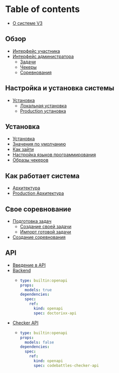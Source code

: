 # Table of contents

* [О системе V3](README.md)

## Обзор

* [Интерфейс участника](obzor/interfeis-uchastnika.md)
* [Интерфейс администратора](obzor/interfeis-administratora/README.md)
  * [Задачи](obzor/interfeis-administratora/zadachi.md)
  * [Чекеры](obzor/interfeis-administratora/chekery.md)
  * [Соревнования](obzor/interfeis-administratora/sorevnovaniya.md)

## Настройка и установка системы

* [Установка](nastroika-i-ustanovka-sistemy/ustanovka/README.md)
  * [Локальная установка](nastroika-i-ustanovka-sistemy/ustanovka/lokalnaya-ustanovka.md)
  * [Production установка](nastroika-i-ustanovka-sistemy/ustanovka/production-ustanovka.md)

## Установка

* [Установка](ustanovka/ustanovka.md)
* [Значения по умолчанию](ustanovka/znacheniya-po-umolchaniyu.md)
* [Как зайти](ustanovka/kak-zaiti.md)
* [Настройка языков программирования](ustanovka/nastroika-yazykov-programmirovaniya.md)
* [Образы чекеров](ustanovka/obrazy-chekerov.md)

## Как работает система

* [Архитектура](kak-rabotaet-sistema/arkhitektura.md)
* [Production Архитектура](kak-rabotaet-sistema/production-arkhitektura.md)

## Свое соревнование

* [Подготовка задач](svoe-sorevnovanie/podgotovka-zadach/README.md)
  * [Создание своей задачи](svoe-sorevnovanie/podgotovka-zadach/sozdanie-svoei-zadachi.md)
  * [Импорт готовой задачи](svoe-sorevnovanie/podgotovka-zadach/import-gotovoi-zadachi.md)
* [Создание соревнования](svoe-sorevnovanie/sozdanie-sorevnovaniya.md)

## API

* [Введение в API](api/vvedenie-v-api.md)
* [Backend](api/backend/README.md)
  * ```yaml
    type: builtin:openapi
    props:
      models: true
    dependencies:
      spec:
        ref:
          kind: openapi
          spec: doctorixx-api
    ```
* [Checker API](api/checker-api/README.md)
  * ```yaml
    type: builtin:openapi
    props:
      models: false
    dependencies:
      spec:
        ref:
          kind: openapi
          spec: codebattles-checker-api
    ```
